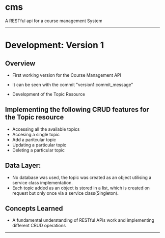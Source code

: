 # cms
A RESTful api for a course management System

<hr/>


# Development: Version 1
## Overview
* First working version for the Course Management API
* It can be seen with the commit "version1:commit_message"

* Development of the Topic Resource

## Implementing the following CRUD features for the Topic resource
- Accessing all the available topics
-  Accesing a single topic
- Add a paritcular topic
- Updating a particular topic
- Deleting a particular topic

## Data Layer:
* No database was used, the topic was created as an object utilising a service class implementation.
* Each topic added as an object is stored in a list, which is created on request but only once via a service class(Singleton).

## Concepts Learned
* A fundamental understanding of RESTful APIs work and implementing different CRUD operations

<hr/>
